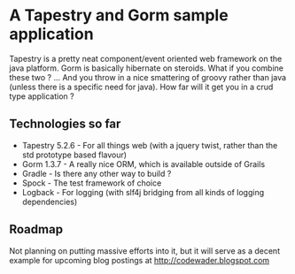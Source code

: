 # A Tapestry and Gorm sample application

Tapestry is a pretty neat component/event oriented web framework on the java platform.
Gorm is basically hibernate on steroids. What if you combine these two ? ... And you throw
in a nice smattering of groovy rather than java (unless there is a specific need for java).
How far will it get you in a crud type application ?

## Technologies so far
* Tapestry 5.2.6 - For all things web (with a jquery twist, rather than the std prototype based flavour)
* Gorm 1.3.7 - A really nice ORM, which is available outside of Grails
* Gradle - Is there any other way to build ?
* Spock - The test framework of choice
* Logback - For logging (with slf4j bridging from all kinds of logging dependencies)


## Roadmap
Not planning on putting massive efforts into it, but it will serve as a decent example for upcoming blog postings at
http://codewader.blogspot.com




